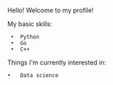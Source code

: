 Hello! Welcome to my profile!

My basic skills:

	 •	Python
 	 •	Go
 	 •	C++

Things I'm currently interested in:

	•	Data science


<!---
deazsetyon/deazsetyon is a ✨ special ✨ repository because its `README.md` (this file) appears on your GitHub profile.
You can click the Preview link to take a look at your changes.
--->
